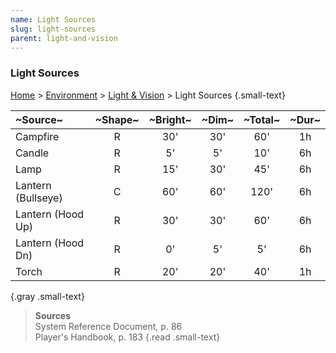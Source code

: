 ```yaml
---
name: Light Sources 
slug: light-sources
parent: light-and-vision
---
```

### Light Sources 
[Home](dm-operations-center) > [Environment](environment) > [Light & Vision](light-and-vision) > Light Sources {.small-text}

| ~Source~           |~Shape~| ~Bright~ | ~Dim~    | ~Total~ | ~Dur~ |
|:-------------------|:-----:|:--------:|:--------:|:-------:|:-----:|
| Campfire           |   R   |    30'   |    30'   |    60'  |   1h  |
| Candle             |   R   |     5'   |     5'   |    10'  |   6h  |
| Lamp               |   R   |    15'   |    30'   |    45'  |   6h  |
| Lantern (Bullseye) |   C   |    60'   |    60'   |   120'  |   6h  |
| Lantern (Hood Up)  |   R   |    30'   |    30'   |    60'  |   6h  |
| Lantern (Hood Dn)  |   R   |     0'   |     5'   |     5'  |   6h  |
| Torch              |   R   |    20'   |    20'   |    40'  |   1h  |
{.gray .small-text}

> **Sources** <br/>
> System Reference Document, p. 86<br/>
> Player's Handbook, p. 183
{.read .small-text}

